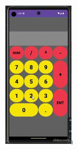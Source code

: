 ![](https://github.com/mkosowski01/Z04-Calculator-AndroidStudio/blob/master/calculator_readme.gif))
